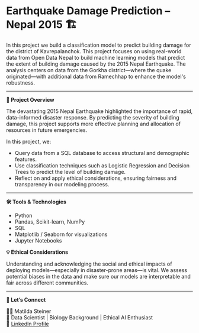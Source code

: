# Earthquake Damage Prediction – Nepal 2015 🏗️

In this project we build a classification model to predict building damage for the district of Kavrepalanchok.
This project focuses on using real-world data from Open Data Nepal to build machine learning models that predict the extent of building damage caused by the 2015 Nepal Earthquake. The analysis centers on data from the Gorkha district—where the quake originated—with additional data from Ramechhap to enhance the model's robustness.

---

**📘 Project Overview**

The devastating 2015 Nepal Earthquake highlighted the importance of rapid, data-informed disaster response. By predicting the severity of building damage, this project supports more effective planning and allocation of resources in future emergencies.

In this project, we:

- Query data from a SQL database to access structural and demographic features.
- Use classification techniques such as Logistic Regression and Decision Trees to predict the level of building damage.
- Reflect on and apply ethical considerations, ensuring fairness and transparency in our modeling process.

---

**🛠️ Tools & Technologies**

- Python
- Pandas, Scikit-learn, NumPy
- SQL
- Matplotlib / Seaborn for visualizations
- Jupyter Notebooks

**💡 Ethical Considerations**

Understanding and acknowledging the social and ethical impacts of deploying models—especially in disaster-prone areas—is vital. We assess potential biases in the data and make sure our models are interpretable and fair across different communities.

---


**🔗 Let’s Connect**

👩‍💻 Matilda Steiner  
📍 Data Scientist | Biology Background | Ethical AI Enthusiast  
🔗 [LinkedIn Profile](https://www.linkedin.com/in/matilda-steiner-866388227)
